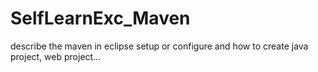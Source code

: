 # SelfLearnExc_Maven
describe the maven in eclipse setup or configure and how to create java project, web project...
